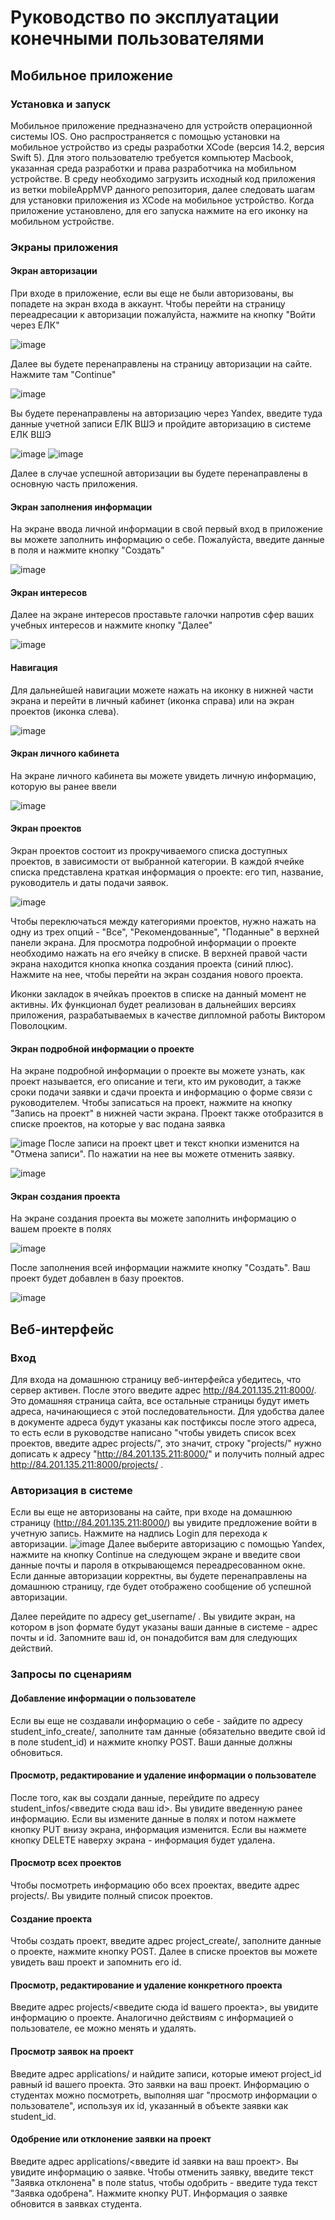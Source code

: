# Руководство по эксплуатации конечными пользователями
## Мобильное приложение
### Установка и запуск
Мобильное приложение предназначено для устройств операционной системы IOS. Оно распространяется с помощью установки на мобильное устройство из среды разработки XCode (версия 14.2, версия Swift 5). Для этого пользователю требуется компьютер Macbook, указанная среда разработки и права разработчика на мобильном устройстве. В среду необходимо загрузить исходный код приложения из ветки mobileAppMVP данного репозитория, далее следовать шагам для установки приложения из XCode на мобильное устройство.
Когда приложение установлено, для его запуска нажмите на его иконку на мобильном устройстве.
### Экраны приложения
#### Экран авторизации
При входе в приложение, если вы еще не были авторизованы, вы попадете на экран входа в аккаунт. Чтобы перейти на страницу переадресации к авторизации пожалуйста, нажмите на кнопку "Войти через ЕЛК"

![image](https://user-images.githubusercontent.com/60274420/228167905-a77ee6ff-4996-4007-aead-3e28f35b70c8.png)

Далее вы будете перенаправлены на страницу авторизации на сайте. Нажмите там "Continue"

![image](https://user-images.githubusercontent.com/60274420/228168061-0f4ed3dd-3a9b-4118-bb81-879f806bb82b.png)

Вы будете перенаправлены на авторизацию через Yandex, введите туда данные учетной записи ЕЛК ВШЭ и пройдите авторизацию в системе ЕЛК ВШЭ

![image](https://user-images.githubusercontent.com/60274420/228169196-e263eaa7-c3bd-4d80-a45a-7a28a59c54ec.png)
![image](https://user-images.githubusercontent.com/60274420/228169373-3c44f069-88f7-4c3e-bf6a-13444fe6dab2.png)

Далее в случае успешной авторизации вы будете перенаправлены в основную часть приложения.

#### Экран заполнения информации
На экране ввода личной информации в свой первый вход в приложение вы можете заполнить информацию о себе. Пожалуйста, введите данные в поля и нажмите кнопку "Создать"

![image](https://user-images.githubusercontent.com/60274420/228170353-7a1bc02c-634a-41ed-b8e1-1c6b66c0d029.png)

#### Экран интересов
Далее на экране интересов проставьте галочки напротив сфер ваших учебных интересов и нажмите кнопку "Далее"

![image](https://user-images.githubusercontent.com/60274420/228170986-12b3a3ab-3c67-461c-94c3-34df1d693c90.png)

#### Навигация
Для дальнейшей навигации можете нажать на иконку в нижней части экрана и перейти в личный кабинет (иконка справа) или на экран проектов (иконка слева).

![image](https://user-images.githubusercontent.com/60274420/228174653-bfa91c62-15a3-4fac-85da-c7334bbeb904.png)

#### Экран личного кабинета
На экране личного кабинета вы можете увидеть личную информацию, которую вы ранее ввели 

![image](https://user-images.githubusercontent.com/60274420/228174491-957dac96-65d8-4c8c-a8ee-bd8b9d6ece33.png)

#### Экран проектов
Экран проектов состоит из прокручиваемого списка доступных проектов, в зависимости от выбранной категории. В каждой ячейке списка представлена краткая информация о проекте: его тип, название, руководитель и даты подачи заявок.

![image](https://user-images.githubusercontent.com/60274420/228173497-ce693417-4599-44a5-b16e-2de1cbb7d75f.png)

Чтобы переключаться между категориями проектов, нужно нажать на одну из трех опций - "Все", "Рекомендованные", "Поданные" в верхней панели экрана. 
Для просмотра подробной информации о проекте необходимо нажать на его ячейку в списке. 
В верхней правой части экрана находится кнопка кнопка создания проекта (синий плюс). Нажмите на нее, чтобы перейти на экран создания нового проекта. 

Иконки закладок в ячейкаъ проектов в списке на данный момент не активны. Их функционал будет реализован в дальнейших версиях приложения, разрабатываемых в качестве дипломной работы Виктором Поволоцким.

#### Экран подробной информации о проекте
На экране подробной информации о проекте вы можете узнать, как проект называется, его описание и теги, кто им руководит, а также сроки подачи заявки и сдачи проекта и информацию о форме связи с руководителем. Чтобы записаться на проект, нажмите на кнопку "Запись на проект" в нижней части экрана. Проект также отобразится в списке проектов, на которые у вас подана заявка

![image](https://user-images.githubusercontent.com/60274420/228172272-41cabc8e-cdca-4be8-823f-1b271be32a3a.png)
После записи на проект цвет и текст кнопки изменится на "Отмена записи". По нажатии на нее вы можете отменить заявку.

![image](https://user-images.githubusercontent.com/60274420/228172879-ba35526b-dff9-4c85-920e-c393df666fdc.png)

#### Экран создания проекта
На экране создания проекта вы можете заполнить информацию о вашем проекте в полях

![image](https://user-images.githubusercontent.com/60274420/228171537-436547b2-a0b8-4611-992c-6e295aa310af.png)

После заполнения всей информации нажмите кнопку "Создать". Ваш проект будет добавлен в базу проектов.

![image](https://user-images.githubusercontent.com/60274420/228171316-06407bad-4338-4cde-ab39-3866b466daac.png)

## Веб-интерфейс
### Вход
Для входа на домашнюю страницу веб-интерфейса убедитесь, что сервер активен. После этого введите адрес http://84.201.135.211:8000/. Это домашняя страница сайта, все остальные страницы будут иметь адреса, начинающиеся с этой последовательности. Для удобства далее в документе адреса будут указаны как постфиксы после этого адреса, то есть если в руководстве написано "чтобы увидеть список всех проектов, введите адрес projects/", это значит, строку "projects/" нужно дописать к адресу "http://84.201.135.211:8000/" и получить полный адрес http://84.201.135.211:8000/projects/ .
### Авторизация в системе
Если вы еще не авторизованы на сайте, при входе на домашнюю страницу (http://84.201.135.211:8000/) вы увидите предложение войти в учетную запись. Нажмите на надпись Login для перехода к авторизации. 
![image](https://user-images.githubusercontent.com/60274420/228037382-a61e334c-ef7b-4dde-baa6-4d06c5f47e58.png)
Далее выберите авторизацию с помощью Yandex, нажмите на кнопку Continue на следующем экране и введите свои данные почты и пароля в открывающемся переадресованном окне. Если данные авторизации корректны, вы будете перенаправлены на домашнюю страницу, где будет отображено сообщение об успешной авторизации. 

Далее перейдите по адресу get_username/ . Вы увидите экран, на котором в json формате будут указаны ваши данные в системе - адрес почты и id. Запомните ваш id, он понадобится вам для следующих действий.
### Запросы по сценариям
#### Добавление информации о пользователе
Если вы еще не создавали информацию о себе - зайдите по адресу student_info_create/, заполните там данные (обязательно введите свой id в поле student_id) и нажмите кнопку POST. Ваши данные должны обновиться.
#### Просмотр, редактирование и удаление информации о пользователе
После того, как вы создали данные, перейдите по адресу student_infos/<введите сюда ваш id>. Вы увидите введенную ранее информацию. Если вы измените данные в полях и потом нажмете кнопку PUT внизу экрана, информация изменится. Если вы нажмете кнопку DELETE наверху экрана - информация будет удалена.
#### Просмотр всех проектов
Чтобы посмотреть информацию обо всех проектах, введите адрес projects/. Вы увидите полный список проектов.
#### Создание проекта
Чтобы создать проект, введите адрес project_create/, заполните данные о проекте, нажмите кнопку POST. Далее в списке проектов вы можете увидеть ваш проект и запомнить его id.
#### Просмотр, редактирование и удаление конкретного проекта
Введите адрес projects/<введите сюда id вашего проекта>, вы увидите информацию о проекте. Аналогично действиям с информацией о пользователе, ее можно менять и удалять.
#### Просмотр заявок на проект
Введите адрес applications/ и найдите записи, которые имеют project_id равный id вашего проекта. Это заявки на ваш проект. Информацию о студентах можно посмотреть, выполняя шаг "просмотр информации о пользователе", используя их id, указанный в объекте заявки как student_id.
#### Одобрение или отклонение заявки на проект 
Введите адрес applications/<введите id заявки на ваш проект>. Вы увидите информацию о заявке. Чтобы отменить заявку, введите текст "Заявка отклонена" в поле status, чтобы одобрить - введите туда текст "Заявка одобрена". Нажмите кнопку PUT. Информация о заявке обновится в заявках студента.
